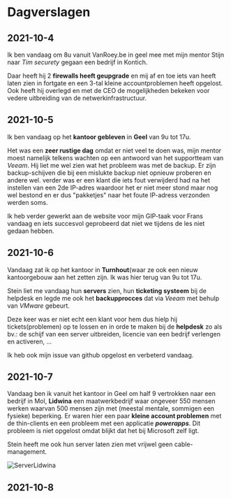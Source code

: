 # Dagverslagen

## 2021-10-4
Ik ben vandaag om 8u vanuit VanRoey.be in geel mee met mijn mentor Stijn naar _Tim securety_ gegaan een bedrijf in Kontich.

Daar heeft hij 2 __firewalls heeft geupgrade__ en mij af en toe iets van heeft laten zien in fortgate en een 3-tal kleine accountproblemen heeft opgelost. Ook heeft hij overlegd en met de CEO de mogelijkheden bekeken voor vedere uitbreiding van de netwerkinfrastructuur.

## 2021-10-5
Ik ben vandaag op het __kantoor gebleven__ in __Geel__ van 9u tot 17u.

Het was een __zeer rustige dag__ omdat er niet veel te doen was, mijn mentor moest namelijk telkens wachten op een antwoord van het supportteam van _Veeam_. Hij liet me wel zien wat het probleem was met de backup. Er zijn backup-schijven die bij een mislukte backup niet opnieuw proberen en andere wel. verder was er een klant die iets fout verwijderd had na het instellen van een 2de IP-adres waardoor het er niet meer stond maar nog wel bestond en er dus "pakketjes" naar het foute IP-adress verzonden werden soms.

Ik heb verder gewerkt aan de website voor mijn GIP-taak voor Frans vandaag en iets succesvol geprobeerd dat niet we tijdens de les niet gedaan hebben.

## 2021-10-6
Vandaag zat ik op het kantoor in __Turnhout__(waar ze ook een nieuw kantoorgebouw aan het zetten zijn. Ik was hier terug van 9u tot 17u.

Stein liet me vandaag hun __servers__ zien, hun __ticketing systeem__ bij de helpdesk en legde me ook het __backupprocces__ dat via *Veeam* met behulp van *VMware* gebeurt.

Deze keer was er niet echt een klant voor hem dus hielp hij tickets(problemen) op te lossen en in orde te maken bij de __helpdesk__ zo als bv.: de schijf van een server uitbreiden, licencie van een bedrijf verlengen en activeren, ...

Ik heb ook mijn issue van github opgelost en verbeterd vandaag.

## 2021-10-7
Vandaag ben ik vanuit het kantoor in Geel om half 9 vertrokken naar een bedrijf in Mol, __Lidwina__ een maatwerkbedrijf waar ongeveer 550 mensen werken waarvan 500 mensen zijn met (meestal mentale, sommigen een fysieke) beperking. Er waren hier een paar __kleine account problemen__ met de thin-clients en een probleem met een applicatie __*powerapps*__. Dit probleem is niet opgelost omdat blijkt dat het bij Microsoft zelf ligt.

Stein heeft me ook hun server laten zien met vrijwel geen cable-management.

![ServerLidwina](()serverLidwina.jpg)
## 2021-10-8

